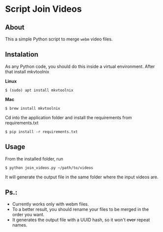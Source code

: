 # Script Join Videos

About
---
This a simple Python script to merge `webm` video files.

Instalation
---

As any Python code, you should do this inside a virtual environment.
After that install mkvtoolnix

**Linux**
```  
$ (sudo) apt install mkvtoolnix
```

**Mac**
```
$ brew install mkvtoolnix
```

Cd into the application folder and install the requirements from requirements.txt
```
$ pip install -r requirements.txt
```

Usage
---

From the installed folder, run
```
$ python join_videos.py ~/path/to/videos

```

It will generate the output file in the same folder where the input videos are.

Ps.:
---
* Currently works only with webm files.
* To a better result, you should rename your files to be merged in the order you want.
* It generates the output file with a UUID hash, so it won't ~~ever~~ repeat names.